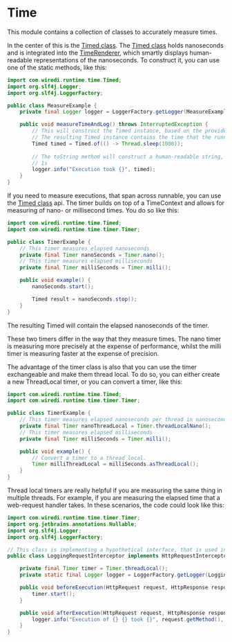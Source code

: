 # Time

This module contains a collection of classes to accurately measure times.

In the center of this is the [Timed class](src/main/java/com/wiredi/runtime/time/Timed.java).
The [Timed class](src/main/java/com/wiredi/runtime/time/Timed.java) holds nanoseconds and is integrated into the [TimeRenderer](src/main/java/com/wiredi/runtime/time/TimeRenderer.java), which smartly displays human-readable
representations of the nanoseconds.
To construct it, you can use one of the static methods, like this:

```java
import com.wiredi.runtime.time.Timed;
import org.slf4j.Logger;
import org.slf4j.LoggerFactory;

public class MeasureExample {
    private final Logger logger = LoggerFactory.getLogger(MeasureExample.class);

    public void measureTimeAndLog() throws InterruptedException {
        // This will construct the Timed instance, based on the provided supplier.
        // The resulting Timed instance contains the time that the runnable required to be executed.
        Timed timed = Timed.of(() -> Thread.sleep(1000));
        
        // The toString method will construct a human-readable string, similar to:
        // 1s
        logger.info("Execution took {}", timed);
    }
}
```

If you need to measure executions, that span across runnable, you can use the [Timed class](src/main/java/com/wiredi/runtime/time/timer/Timer.java) api.
The timer builds on top of a TimeContext and allows for measuring of nano- or millisecond times.
You do so like this:

```java
import com.wiredi.runtime.time.Timed;
import com.wiredi.runtime.time.timer.Timer;

public class TimerExample {
    // This timer measures elapsed nanoseconds
    private final Timer nanoSeconds = Timer.nano();
    // This timer measures elapsed milliseconds
    private final Timer milliSeconds = Timer.milli();

    public void example() {
        nanoSeconds.start();

        Timed result = nanoSeconds.stop();
    }
}
```

The resulting Timed will contain the elapsed nanoseconds of the timer.

These two timers differ in the way that they measure times.
The nano timer is measuring more precisely at the expense of performance, whilst the milli timer is measuring faster at the expense of precision.

The advantage of the timer class is also that you can use the timer exchangeable and make them thread local.
To do so, you can either create a new ThreadLocal timer, or you can convert a timer, like this:

```java
import com.wiredi.runtime.time.Timed;
import com.wiredi.runtime.time.timer.Timer;

public class TimerExample {
    // This timer measures elapsed nanoseconds per thread in nanoseconds
    private final Timer nanoThreadLocal = Timer.threadLocalNano();
    // This timer measures elapsed milliseconds
    private final Timer milliSeconds = Timer.milli();

    public void example() {
        // Convert a timer to a thread local.
        Timer milliThreadLocal = milliSeconds.asThreadLocal();
    }
}
```

Thread local timers are really helpful if you are measuring the same thing in multiple threads.
For example, if you are measuring the elapsed time that a web-request handler takes.
In these scenarios, the code could look like this:

```java
import com.wiredi.runtime.time.timer.Timer;
import org.jetbrains.annotations.Nullable;
import org.slf4j.Logger;
import org.slf4j.LoggerFactory;

// This class is implementing a hypothetical interface, that is used in a web server
public class LoggingRequestInterceptor implements HttpRequestInterceptor {

    private final Timer timer = Timer.threadLocal();
    private static final Logger logger = LoggerFactory.getLogger(LoggingRequestInterceptor.class);

    public void beforeExecution(HttpRequest request, HttpResponse response) {
        timer.start();
    }

    public void afterExecution(HttpRequest request, HttpResponse response, @Nullable Throwable error) {
        logger.info("Execution of {} {} took {}", request.getMethod(), request.getPath(), timer.stop());
    }
}
```
